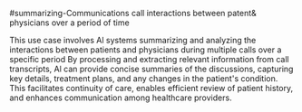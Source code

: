 #summarizing-Communications call interactions between patent& physicians over a period of time

This use case involves Al systems summarizing and analyzing the interactions between patients and physicians during multiple calls over a specific period By processing and
extracting relevant information from call transcripts, Al can provide concise summaries of the discussions, capturing key details, treatment plans, and any changes in the
patient's condition. This facilitates continuity of care, enables efficient review of patient history, and enhances communication among healthcare providers.
